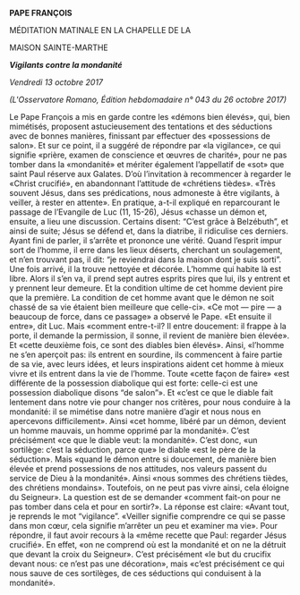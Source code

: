 **PAPE FRANÇOIS**

MÉDITATION MATINALE EN LA CHAPELLE DE LA

MAISON SAINTE-MARTHE

***Vigilants contre la mondanité***

*Vendredi 13 octobre 2017*

*(L'Osservatore Romano, Édition hebdomadaire n° 043 du 26 octobre 2017)*

Le Pape François a mis en garde contre les «démons bien élevés», qui, bien mimétisés, proposent astucieusement des tentations et des séductions avec de bonnes manières, finissant par effectuer des «possessions de salon». Et sur ce point, il a suggéré de répondre par «la vigilance», ce qui signifie «prière, examen de conscience et œuvres de charité», pour ne pas tomber dans la «mondanité» et mériter également l’appellatif de «sot» que saint Paul réserve aux Galates. D’où l’invitation à recommencer à regarder le «Christ crucifié», en abandonnant l’attitude de «chrétiens tièdes». «Très souvent Jésus, dans ses prédications, nous admoneste à être vigilants, à veiller, à rester en attente». En pratique, a-t-il expliqué en reparcourant le passage de l’Evangile de Luc (11, 15-26), Jésus «chasse un démon et, ensuite, a lieu une discussion. Certains disent: “C’est grâce à Belzébuth”, et ainsi de suite; Jésus se défend et, dans la diatribe, il ridiculise ces derniers. Ayant fini de parler, il s’arrête et prononce une vérité. Quand l’esprit impur sort de l’homme, il erre dans les lieux déserts, cherchant un soulagement, et n’en trouvant pas, il dit: “je reviendrai dans la maison dont je suis sorti”. Une fois arrivé, il la trouve nettoyée et décorée. L’homme qui habite là est libre. Alors il s’en va, il prend sept autres esprits pires que lui, ils y entrent et y prennent leur demeure. Et la condition ultime de cet homme devient pire que la première. La condition de cet homme avant que le démon ne soit chassé de sa vie étaient bien meilleure que celle-ci». «Ce mot — pire — a beaucoup de force, dans ce passage» a observé le Pape. «Et ensuite il entre», dit Luc. Mais «comment entre-t-il? Il entre doucement: il frappe à la porte, il demande la permission, il sonne, il revient de manière bien élevée». Et «cette deuxième fois, ce sont des diables bien élevés». Ainsi, «l’homme ne s’en aperçoit pas: ils entrent en sourdine, ils commencent à faire partie de sa vie, avec leurs idées, et leurs inspirations aident cet homme à mieux vivre et ils entrent dans la vie de l’homme. Toute «cette façon de faire» «est différente de la possession diabolique qui est forte: celle-ci est une possession diabolique disons “de salon”». Et «c’est ce que le diable fait lentement dans notre vie pour changer nos critères, pour nous conduire à la mondanité: il se mimétise dans notre manière d’agir et nous nous en apercevons difficilement». Ainsi «cet homme, libéré par un démon, devient un homme mauvais, un homme opprimé par la mondanité». C’est précisément «ce que le diable veut: la mondanité». C’est donc, «un sortilège: c’est la séduction, parce que» le diable «est le père de la séduction». Mais «quand le démon entre si doucement, de manière bien élevée et prend possessions de nos attitudes, nos valeurs passent du service de Dieu à la mondanité». Ainsi «nous sommes des chrétiens tièdes, des chrétiens mondains». Toutefois, on ne peut pas vivre ainsi, cela éloigne du Seigneur». La question est de se demander «comment fait-on pour ne pas tomber dans cela et pour en sortir?». La réponse est claire: «Avant tout, je reprends le mot “vigilance”. «Veiller signifie comprendre ce qui se passe dans mon cœur, cela signifie m’arrêter un peu et examiner ma vie». Pour répondre, il faut avoir recours à la «même recette que Paul: regarder Jésus crucifié». En effet, «on ne comprend où est la mondanité et on ne la détruit que devant la croix du Seigneur». C’est précisément «le but du crucifix devant nous: ce n’est pas une décoration», mais «c’est précisément ce qui nous sauve de ces sortilèges, de ces séductions qui conduisent à la mondanité».